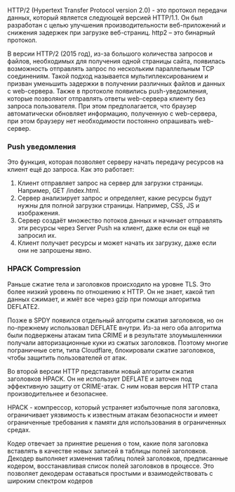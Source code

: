 HTTP/2 (Hypertext Transfer Protocol version 2.0) - это протокол передачи данных, который является следующей версией HTTP/1.1. Он был разработан с целью улучшения производительности веб-приложений и снижения задержек при загрузке веб-страниц.
http2 – это бинарный протокол.

В версии HTTP/2 (2015 год), из-за большого количества запросов и файлов, необходимых для получения одной страницы сайта, появилась возможность отправлять запрос по нескольким параллельным TCP соединениям. Такой подход называется мультиплексированием и призван уменьшить задержки в получении различных файлов и данных с web-сервера. Также в протоколе появились push-уведомления, которые позволяют отправлять ответы web-сервера клиенту без запроса пользователя. При этом предполагается, что браузер автоматически обновляет информацию, полученную с web-сервера, при этом браузеру нет необходимости постоянно опрашивать web-сервер.

### Push уведомления
Это функция, которая позволяет серверу начать передачу ресурсов на клиент ещё до запроса.
Как это работает:
1. Клиент отправляет запрос на сервер для загрузки страницы. Например, GET /index.html.
2. Сервер анализирует запрос и определяет, какие ресурсы будут нужны для полной загрузки страницы. Например, CSS, JS и изображения.
3. Сервер создаёт множество потоков данных и начинает отправлять эти ресурсы через Server Push на клиент, даже если он ещё не запросил их.
4. Клиент получает ресурсы и может начать их загрузку, даже если они не запрошены явно.

### HPACK Compression
Раньше сжатие тела и заголовков происходило на уровне TLS. Это более низкий уровень по отношению к HTTP. Он не знает, какой тип данных сжимает, и жмёт все через gzip при помощи алгоритма DEFLATE2.

Позже в SPDY появился отдельный алгоритм сжатия заголовков, но он по-прежнему использовал DEFLATE внутри. Из-за него оба алгоритма были подвержены атакам типа CRIME и в результате злоумышленники получали авторизационные куки из сжатых заголовков. Поэтому многие пограничные сети, типа Cloudflare, блокировали сжатие заголовков, чтобы защитить пользователей от атак.

Во второй версии HTTP представили новый алгоритм сжатия заголовков HPACK. Он не использует DEFLATE и заточен под эффективную защиту от CRIME-атак. С ним новая версия HTTP стала производительнее и безопаснее.

HPACK - компрессор, который устраняет избыточные поля заголовка, ограничивает уязвимость к известным атакам безопасности и имеет ограниченные требования к памяти для использования в ограниченных средах.

Кодер отвечает за принятие решения о том, какие поля заголовка вставлять в качестве новых записей в таблицы полей заголовков. Декодер выполняет изменения таблиц полей заголовков, предписанные кодером, восстанавливая список полей заголовков в процессе. Это позволяет декодерам оставаться простыми и взаимодействовать с широким спектром кодеров